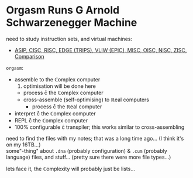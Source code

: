# Orgasm Runs G Arnold Schwarzenegger Machine

need to study instruction sets, and virtual machines:
* [ASIP, CISC, RISC, EDGE (TRIPS), VLIW (EPIC), MISC, OISC, NISC, ZISC, Comparison](https://en.wikipedia.org/wiki/Template:CPU_technologies)

`orgasm`:
* assemble to the ℂomplex computer
  1. optimisation will be done here
  * process c̄ the ℂomplex computer
  * cross-assemble (self-optimising) to ℝeal computers
    * process c̄ the ℝeal computer
* interpret c̄ the ℂomplex computer
* REPL c̄ the ℂomplex computer
* 100% configurable c̄ transpiler; this works similar to cross-assembling

need to find the files with my notes; that was a long time ago... (I think it's on my 16TB...)
<br>some"-thing" about `.dna` (probably configuration) & `.cum` (probably language) files, and stuff... (pretty sure there were more file types...)

lets face it, the ℂomplexity will probably just be lists...
